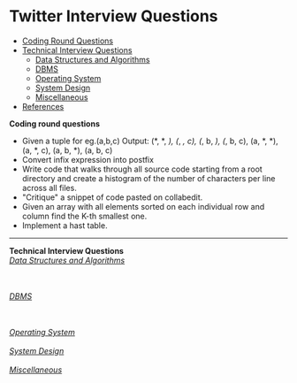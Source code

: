 # Twitter Interview Questions
* [Coding Round Questions](#coding)
* [Technical Interview Questions](#tech)
   * [Data Structures and Algorithms](#dsalg)
   * [DBMS](#dbms)
   * [Operating System](#os)
   * [System Design](#design)
   * [Miscellaneous](#misc)
* [References](#ref)

<b name="coding">Coding round questions</b><br/>
- Given a tuple for eg.(a,b,c) Output:  (*, *, *), (*, *, c), (*, b, *), (*, b, c), (a, *, *), (a, *, c), (a, b, *), (a, b, c) 
- Convert infix expression into postfix
- Write code that walks through all source code starting from a root directory and create a histogram of the number of characters per line across all files.
- "Critique" a snippet of code pasted on collabedit.
- Given an array with all elements sorted on each individual row and column find the K-th smallest one.
- Implement a hast table.
----
<b name="tech">Technical Interview Questions</b>
<br/>
<i><u name="dsalg">Data Structures and Algorithms</u></i>

<br/><br/>
<i><u name="dbms">DBMS</u></i>



<br/>
<br/>
<i><u name="os">Operating System</u></i>

<br/>
<br/>
<i><u name="design">System Design</u></i>

<br/>
<br/>
<i><u name="misc">Miscellaneous</u></i>